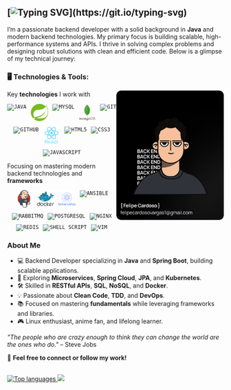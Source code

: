 ## [![Typing SVG](https://readme-typing-svg.herokuapp.com/?color=DCDCDC&size=35&center=true&vCenter=true&width=1000&lines=Hi+there+👋;My+name+is+Felipe+Cardoso+Vargas;I'm+from+Brazil;Welcome+to+my+GitHub!)](https://git.io/typing-svg)

I’m a passionate backend developer with a solid background in **Java** and modern backend technologies. My primary focus is building scalable, high-performance systems and APIs. I thrive in solving complex problems and designing robust solutions with clean and efficient code. Below is a glimpse of my technical journey:
  
### 🖥️ **Technologies & Tools:**

<img width="250px" align="right" src="https://github.com/Felipecardosovargas/Felipecardosovargas/blob/main/felipe.png">

<p>Key <b>technologies</b> I work with</p>

<div style="display: flex; flex-wrap: wrap; gap: 10px; justify-content: center;">
  <code><img width="40px" src="https://cdn.jsdelivr.net/gh/devicons/devicon/icons/java/java-original.svg" title="JAVA"/></code>
  <code><img width="40px" src="https://github.com/devicons/devicon/blob/v2.16.0/icons/spring/spring-original.svg" title="SPRING"/></code>
  <code><img width="40px" src="https://cdn.jsdelivr.net/gh/devicons/devicon/icons/mysql/mysql-original.svg" title="MYSQL"/></code>
  <code><img width="40px" src="https://github.com/devicons/devicon/blob/v2.16.0/icons/mongodb/mongodb-original-wordmark.svg" title="MONGODB"/></code>
  <code><img width="40px" src="https://cdn.jsdelivr.net/gh/devicons/devicon/icons/git/git-original.svg" title="GIT"/></code>
  <code><img width="40px" src="https://cdn.jsdelivr.net/gh/devicons/devicon/icons/github/github-original.svg" title="GITHUB"/></code>
  <code><img width="40px" src="https://github.com/devicons/devicon/blob/v2.16.0/icons/react/react-original-wordmark.svg" title="REACT"/></code>
  <code><img width="40px" src="https://cdn.jsdelivr.net/gh/devicons/devicon/icons/html5/html5-original-wordmark.svg" title="HTML5"/></code>
  <code><img width="40px" src="https://cdn.jsdelivr.net/gh/devicons/devicon/icons/css3/css3-original-wordmark.svg" title="CSS3"/></code>
  <code><img width="40px" src="https://cdn.jsdelivr.net/gh/devicons/devicon/icons/javascript/javascript-original.svg" title="JAVASCRIPT"/></code>
</div>

<p>Focusing on mastering modern backend technologies and<b> frameworks</b></p>

<div style="display: flex; flex-wrap: wrap; gap: 10px; justify-content: center;">
  <code><img width="40px" src="https://github.com/devicons/devicon/blob/v2.16.0/icons/jenkins/jenkins-original.svg" title="JENKINS"/></code>
  <code><img width="40px" src="https://github.com/devicons/devicon/blob/v2.16.0/icons/docker/docker-original-wordmark.svg" title="DOCKER"/></code>
  <code><img width="40px" src="https://github.com/devicons/devicon/blob/v2.16.0/icons/kubernetes/kubernetes-line-wordmark.svg" title="KUBERNETES"/></code>
  <code><img width="40px" src="https://cdn.jsdelivr.net/gh/devicons/devicon/icons/ansible/ansible-original-wordmark.svg" title="ANSIBLE"/></code>
  <code><img width="40px" src="https://cdn.jsdelivr.net/gh/devicons/devicon/icons/rabbitmq/rabbitmq-original-wordmark.svg" title="RABBITMQ"/></code>
  <code><img width="40px" src="https://cdn.jsdelivr.net/gh/devicons/devicon/icons/postgresql/postgresql-original-wordmark.svg" title="POSTGRESQL"/></code>
  <code><img width="40px" src="https://cdn.jsdelivr.net/gh/devicons/devicon/icons/nginx/nginx-original.svg" title="NGINX"/></code>
  <code><img width="40px" src="https://cdn.jsdelivr.net/gh/devicons/devicon/icons/redis/redis-original-wordmark.svg" title="REDIS"/></code>
  <code><img width="40px" src="https://cdn.jsdelivr.net/gh/devicons/devicon/icons/bash/bash-original.svg" title="SHELL SCRIPT"/></code>
  <code><img width="40px" src="https://cdn.jsdelivr.net/gh/devicons/devicon/icons/vim/vim-original.svg" title="VIM"/></code>
</div>

### About Me

- 💻 Backend Developer specializing in **Java** and **Spring Boot**, building scalable applications.
- 🌱 Exploring **Microservices**, **Spring Cloud**, **JPA**, and **Kubernetes**.
- 🛠️ Skilled in **RESTful APIs**, **SQL**, **NoSQL**, and **Docker**.
- 💡 Passionate about **Clean Code**, **TDD**, and **DevOps**.
- 📚 Focused on mastering **fundamentals** while leveraging frameworks and libraries.
- 🎮 Linux enthusiast, anime fan, and lifelong learner.

*"The people who are crazy enough to think they can change the world are the ones who do."* – Steve Jobs

🔗 **Feel free to connect or follow my work!**

##
<p align="center">
  <div align-items="center">
    <a href="https://github.com/Felipecardosovargas">
      <img loading="lazy" height="180em" src="https://github-readme-stats.vercel.app/api/top-langs/?username=Felipecardosovargas&layout=compact&langs_count=7&theme=dark&text_color=ffffff" alt="Top languages"/>
      <img height="180em" src="https://github-readme-stats-eight-theta.vercel.app/api?username=Felipecardosovargas&show_icons=true&theme=dark&include_all_commits=true&count_private=true&text_color=ffffff"/>
    </a>
  </div>
</p>
